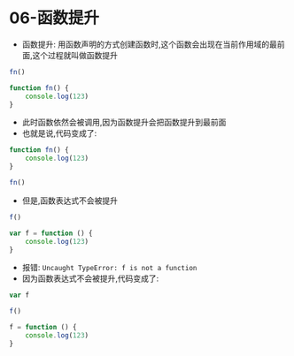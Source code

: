 # 06-函数提升

- 函数提升: 用函数声明的方式创建函数时,这个函数会出现在当前作用域的最前面,这个过程就叫做函数提升

```javascript
fn()

function fn() {
    console.log(123)
}
```

- 此时函数依然会被调用,因为函数提升会把函数提升到最前面
- 也就是说,代码变成了:

```javascript
function fn() {
    console.log(123)
}

fn()
```

- 但是,函数表达式不会被提升

```javascript
f()

var f = function () {
    console.log(123)
}
```

- 报错: `Uncaught TypeError: f is not a function`
- 因为函数表达式不会被提升,代码变成了:

```javascript
var f

f()

f = function () {
    console.log(123)
}
```